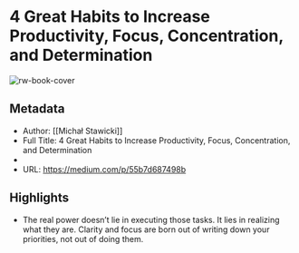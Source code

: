 # 4 Great Habits to Increase Productivity, Focus, Concentration, and Determination

![rw-book-cover](https://readwise-assets.s3.amazonaws.com/static/images/article4.6bc1851654a0.png)

## Metadata
- Author: [[Michał Stawicki]]
- Full Title: 4 Great Habits to Increase Productivity, Focus, Concentration, and Determination
- 
- URL: https://medium.com/p/55b7d687498b

## Highlights
- The real power doesn’t lie in executing those tasks. It lies in realizing what they are. Clarity and focus are born out of writing down your priorities, not out of doing them.

